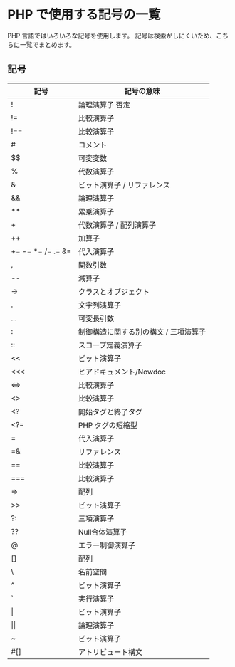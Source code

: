 # PHP で使用する記号の一覧

PHP 言語ではいろいろな記号を使用します。
記号は検索がしにくいため、こちらに一覧でまとめます。

## 記号

| 記号                | 記号の意味                |
|-------------------|----------------------|
| !                 | 論理演算子 否定             |
| !=                | 比較演算子                |
| !==               | 比較演算子                |
| #                 | コメント                 |
| $$                | 可変変数                 |
| %                 | 代数演算子                |
| &                 | ビット演算子 / リファレンス      |
| &&                | 論理演算子                |
| **                | 累乗演算子                |
| +                 | 代数演算子 / 配列演算子        |
| ++                | 加算子                  |
| += -= *= /= .= &= | 代入演算子                |
| ,                 | 関数引数                 |
| --                | 減算子                  |
| ->                | クラスとオブジェクト           |
| .                 | 文字列演算子               |
| ...               | 可変長引数                |
| :                 | 制御構造に関する別の構文 / 三項演算子 |
| ::                | スコープ定義演算子            |
| <<                | ビット演算子               |
| <<<               | ヒアドキュメント/Nowdoc      |
| <=>               | 比較演算子                |
| <>                | 比較演算子                |
| <?                | 開始タグと終了タグ            |
| <?=               | PHP タグの短縮型           |
| =                 | 代入演算子                |
| =&                | リファレンス               |
| ==                | 比較演算子                |
| ===               | 比較演算子                |
| =>                | 配列                   |
| >>                | ビット演算子               |
| ?:                | 三項演算子                |
| ??                | Null合体演算子            |
| @                 | エラー制御演算子             |
| []                | 配列                   |
| \                 | 名前空間                 |
| ^                 | ビット演算子               |
| `                 | 実行演算子                |
| \|                | ビット演算子               |
| \|\|               | 論理演算子                |
| ~                 | ビット演算子               |
| #[]               | アトリビュート構文            |
